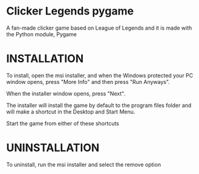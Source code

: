 # Clicker Legends pygame
A fan-made clicker game based on League of Legends and it is made with the Python module, Pygame

# INSTALLATION
To install, open the msi installer, and when the Windows protected your PC window opens, press "More Info" and then press "Run Anyways".  
  
When the installer window opens, press "Next".  
  
The installer will install the game by default to the program files folder and will make a shortcut in the Desktop and Start Menu.  
  
Start the game from either of these shortcuts
# UNINSTALLATION
To uninstall, run the msi installer and select the remove option
